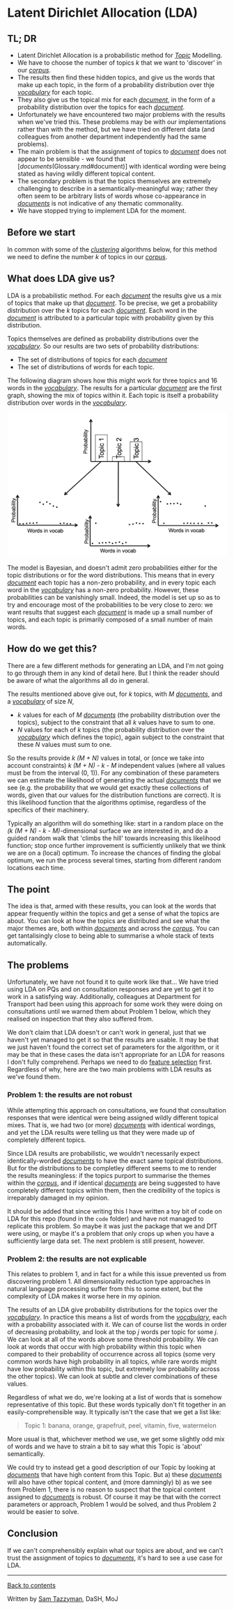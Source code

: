 # Latent Dirichlet Allocation (LDA)

## TL; DR
* Latent Dirichlet Allocation is a probabilistic method for [*Topic*](Topics.md) Modelling.
* We have to choose the number of topics *k* that we want to 'discover' in our [*corpus*](Glossary.md#corpus).
* The results then find these hidden topics, and give us the words that make up each topic, in the form of a probability distribution over thje [*vocabulary*](Glossary.md#vocab) for each topic.
* They also give us the topical mix for each [*document*](Glossary.md#document), in the form of a probability distribution over the topics for each [*document*](Glossary#document).
* Unfortunately we have encountered two major problems with the results when we've tried this. These problems may be with our implementations rather than with the method, but we have tried on different data (and colleagues from another department independently had the same problems).
* The main problem is that the assignment of topics to [*document*](Glossary.md#document) does not appear to be sensible - we found that [*documents*(Glossary.md#document)] with identical wording were being stated as having wildly different topical content.
* The secondary problem is that the topics themselves are extremely challenging to describe in a semantically-meaningful way; rather they often seem to be arbitrary lists of words whose co-appearance in [*documents*](Glossary.md#document) is not indicative of any thematic commonality.
* We have stopped trying to implement LDA for the moment.


## Before we start

In common with some of the [*clustering*](Glossary.md#cluster) algorithms below, for this method we need to define the number *k* of topics in our [*corpus*](Glossary.md#corpus).

## What does LDA give us?

LDA is a probabilistic method. For each [*document*](Glossary.md#document) the results give us a mix of topics that make up that [*document*](Glossary.md#document). To be precise, we get a probability distribution over the *k* topics for each [*document*](Glossary.md#document). Each word in the [*document*](Glossary.md#document) is attributed to a particular topic with probability given by this distribution.

Topics themselves are defined as probability distributions over the [*vocabulary*](Glossary.md#vocab). So our results are two sets of probability distributions:
* The set of distributions of topics for each [*document*](Glossary.md#document)
* The set of distributions of words for each topic.

The following diagram shows how this might work for three topics and 16 words in the [*vocabulary*](Glossary.md#vocab). The results for a particular [*document*](Glossary.md#document) are the first graph, showing the mix of topics within it. Each topic is itself a probability distribution over words in the [*vocabulary*](Glossary.md#vocab).

![Example SVD from rank 2 to rank 1](LDAresults.png)

The model is Bayesian, and doesn't admit zero probabilities either for the topic distributions or for the word distributions. This means that in every [*document*](Glossary.md#document) each topic has a non-zero probability, and in every topic each word in the [*vocabulary*](Glossary.md#vocab) has a non-zero probability. However, these probabilities can be vanishingly small. Indeed, the model is set up so as to try and encourage most of the probabilities to be very close to zero: we want results that suggest each [*document*](Glossary.md#document) is made up a small number of topics, and each topic is primarily composed of a small number of main words.

## How do we get this?

There are a few different methods for generating an LDA, and I'm not going to go through them in any kind of detail here. But I think the reader should be aware of what the algorithms all do in general.

The results mentioned above give out, for *k* topics, with *M* [*documents*](Glossary.md#document), and a [*vocabulary*](Glossary.md#vocab) of size *N*,
* *k* values for each of *M* [*documents*](Glossary.md#document) (the probability distribution over the topics), subject to the constraint that all *k* values have to sum to one.
* *N* values for each of *k* topics (the probability distribution over the [*vocabulary*](Glossary.md#vocab) which defines the topic), again subject to the constraint that these *N* values must sum to one.

So the results provide *k (M + N)* values in total, or (once we take into account constraints) *k (M + N) - k - M* independent values (where all values must be from the interval (0, 1)). For any combination of these parameters we can estimate the likelihood of generating the actual [*documents*](Glossary.md#document) that we see (e.g. the probability that we would get exactly these collections of words, given that our values for the distribution functions are correct). It is this likelihood function that the algorithms optimise, regardless of the specifics of their machinery.

Typically an algorithm will do something like: start in a random place on the *(k (M + N) - k - M)*-dimensional surface we are interested in, and do a guided random walk that 'climbs the hill' towards increasing this likelihood function; stop once further improvement is sufficiently unlikely that we think we are on a (local) optimum. To increase the chances of finding the global optimum, we run the process several times, starting from different random locations each time.

## The point

The idea is that, armed with these results, you can look at the words that appear frequently within the topics and get a sense of what the topics are about. You can look at how the topics are distributed and see what the major themes are, both within [*documents*](Glossary.md#document) and across the [*corpus*](Glossary.md#corpus). You can get tantalisingly close to being able to summarise a whole stack of texts automatically.

## The problems

Unfortunately, we have not found it to quite work like that... We have tried using LDA on PQs and on consultation responses and are yet to get it to work in a satisfying way. Additionally, colleagues at Department for Transport had been using this approach for some work they were doing on consultations until we warned them about Problem 1 below, which they realised on inspection that they also suffered from.

We don't claim that LDA doesn't or can't work in general, just that we haven't yet managed to get it so that the results are usable. It may be that we just haven't found the correct set of parameters for the algorithm, or it may be that in these cases the data isn't appropriate for an LDA for reasons I don't fully comprehend. Perhaps we need to do [feature selection](FeatureSelection.md) first. Regardless of why, here are the two main problems with LDA results as we've found them.

### Problem 1: the results are not robust

While attempting this approach on consultations, we found that consultation responses that were identical were being assigned wildly different topical mixes. That is, we had two (or more) [*documents*](Glossary.md#document) with identical wordings, and yet the LDA results were telling us that they were made up of completely different topics.

Since LDA results are probabilistic, we wouldn't necessarily expect identically-worded [*documents*](Glossary.md#document) to have the exact same topical distributions. But for the distributions to be completley different seems to me to render the results meaningless: if the topics purport to summarise the themes within the [*corpus*](Glossary.md#corpus), and if identical [*documents*](Glossary.md#document) are being suggested to have completely different topics within them, then the credibility of the topics is irreparably damaged in my opinion.

It should be added that since writing this I have written a toy bit of code on LDA for this repo (found in the `code` folder) and have not managed to replicate this problem. So maybe it was just the package that we and DfT were using, or maybe it's a problem that only crops up when you have a sufficiently large data set. The next problem is still present, however.


### Problem 2: the results are not explicable

This relates to problem 1, and in fact for a while this issue prevented us from discovering problem 1. All dimensionality reduction type approaches in natural language processing suffer from this to some extent, but the complexity of LDA makes it worse here in my opinion.

The results of an LDA give probability distributions for the topics over the [*vocabulary*](Glossary.md#vocab). In practice this means a list of words from the [*vocabulary*](Glossary.md#vocab), each with a probability associated with it. We can of course list the words in order of decreasing probability, and look at the top *j* words per topic for some *j*. We can look at all of the words above some threshold probability. We can look at words that occur with high probability within this topic when compared to their probability of occurrence across all topics (some very common words have high probability in all topics, while rare words might have low probability within this topic, but extremely low probability across the other topics). We can look at subtle and clever combinations of these values.

Regardless of what we do, we're looking at a list of words that is somehow representative of this topic. But these words typically don't fit together in an easily-comprehensible way. It typically isn't the case that we get a list like:
> Topic 1: banana, orange, grapefruit, peel, vitamin, five, watermelon

More usual is that, whichever method we use, we get some slightly odd mix of words and we have to strain a bit to say what this Topic is 'about' semantically.

We could try to instead get a good description of our Topic by looking at [*documents*](Glossary.md#document) that have high content from this Topic. But a) these [*documents*](Glossary.md#document) will also have other topical content, and (more damningly) b) as we see from Problem 1, there is no reason to suspect that the topical content assigned to [*documents*](Glossary.md#document) is robust. Of course it may be that with the correct parameters or approach, Problem 1 would be solved, and thus Problem 2 would be easier to solve.

## Conclusion

If we can't comprehensibly explain what our topics are about, and we can't trust the assignment of topics to [*documents*](Glossary.md#document), it's hard to see a use case for LDA.


___

[Back to contents](README.md)

Written by [Sam Tazzyman](mailto:samuel.tazzyman@justice.gov.uk), DaSH, MoJ
